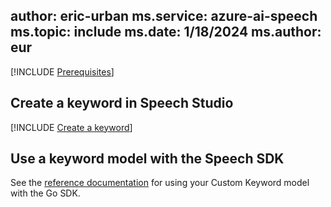 author: eric-urban
ms.service: azure-ai-speech
ms.topic: include
ms.date: 1/18/2024
ms.author: eur
---

[!INCLUDE [Prerequisites](../../common/azure-prerequisites.md)]

## Create a keyword in Speech Studio

[!INCLUDE [Create a keyword](use-speech-studio.md)]

## Use a keyword model with the Speech SDK

See the [reference documentation](https://pkg.go.dev/github.com/Microsoft/cognitive-services-speech-sdk-go/speech#KeywordRecognitionModel) for using your Custom Keyword model with the Go SDK.
